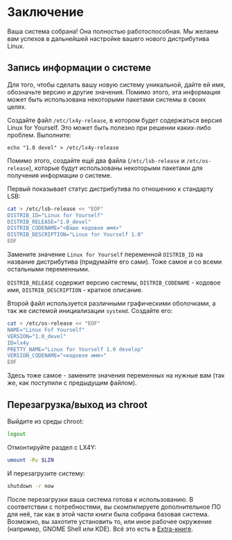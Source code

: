# Заключение

Ваша система собрана! Она полностью работоспособная. Мы желаем вам успехов в дальнейшей настройке вашего нового дистрибутива Linux.

## Запись информации о системе

Для того, чтобы сделать вашу новую систему уникальной, дайте ей имя, обозначьте версию и другие значения. Помимо этого, эта информация может быть использована некоторыми пакетами системы в своих целях.

Создайте файл `/etc/lx4y-release`, в котором будет содержаться версия Linux for Yourself. Это может быть полезно при решении каких-либо проблем. Выполните:

```
echo "1.0 devel" > /etc/lx4y-release
```

Помимо этого, создайте ещё два файла (`/etc/lsb-release` и `/etc/os-release`), которые будут использованы некоторыми пакетами для получения информации о системе.

Первый показывает статус дистрибутива по отношению к стандарту LSB:

```bash
cat > /etc/lsb-release << "EOF"
DISTRIB_ID="Linux for Yourself"
DISTRIB_RELEASE="1.0_devel"
DISTRIB_CODENAME="<Ваше кодовое имя>"
DISTRIB_DESCRIPTION="Linux for Yourself 1.0"
EOF
```

Замените значение `Linux for Yourself` переменной `DISTRIB_ID` на название дистрибутива (придумайте его сами). Тоже самое и со всеми остальными переменными.

`DISTRIB_RELEASE` содержит версию системы, `DISTRIB_CODENAME` - кодовое имя, `DISTRIB_DESCRIPTION` - краткое описание.

Второй файл используется различными графическими оболочками, а так же системой инициализации `systemd`. Создайте его:

```bash
cat > /etc/os-release << "EOF"
NAME="Linux Fof Yourself"
VERSION="1.0_devel"
ID=lx4y
PRETTY_NAME="Linux for Yourself 1.0 develop"
VERSION_CODENAME="<кодовое имя>"
EOF
```

Здесь тоже самое - замените значения переменных на нужные вам (так же, как поступили с предыдущим файлом).

## Перезагрузка/выход из chroot

Выйдите из среды chroot:

```bash
logout
```

Отмонтируйте раздел с LX4Y:

```bash
umount -Rv $LIN
```

И перезагрузите систему:

```bash
shutdown -r now
```

После перезагрузки ваша система готова к использованию. В соответствии с потребностями, вы скомпилируете дополнительное ПО для неё, так как в этой части книги была собрана базовая система. Возможно, вы захотите установить то, или иное рабочее окружение (например, GNOME Shell или KDE). Всё это есть в [Extra-книге](https://lx4u.ru/dev-extra/#/).
